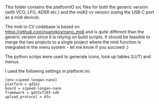 This folder contains the platformIO src files for both the generic version (with VCO, LFO, ADSR etc.) and the midi2 cv version (using the USB C port as a midi device). 

The midi to CV codebase is based on https://github.com/nyannkov/nano_midi and is quite different than the generic version since it is relying on build scripts. It should be feasible to merge the two projects to a single project where the midi function is integrated in the menu system - let me know if you succeed ;)

The python scrips were used to generate icons, look up tables (LUT) and menus.


I used the following settings in platform.ini:
```
[env:sipeed-longan-nano]
platform = gd32v
board = sipeed-longan-nano
framework = gd32vf103-sdk
upload_protocol = dfu
```
